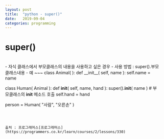 ```yaml
---
layout: post
title:  "python - super()"
date:   2019-09-04
categories: programming
---
```


# super()
<br>
- 자식 클래스에서 부모클래스의 내용을 사용하고 싶은 경우
- 사용 방법 : super().부모클래스내용
- 예
~~~
class Animal( ):
    def __init__( self, name ):
        self.name = name

class Human( Animal ):
    def __init__( self, name, hand ):
        super().__init__( name ) # 부모클래스의 __init__ 메소드 호출
        self.hand = hand

person = Human( "사람", "오른손" )
~~~



출처 : 프로그래머스[프로그래머스](https://programmers.co.kr/learn/courses/2/lessons/330)
